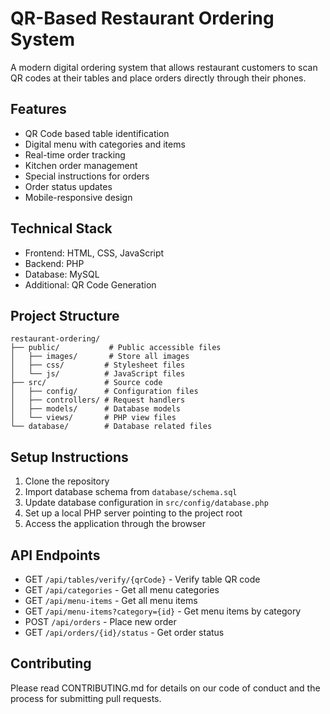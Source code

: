 # QR-Based Restaurant Ordering System

A modern digital ordering system that allows restaurant customers to scan QR codes at their tables and place orders directly through their phones.

## Features

- QR Code based table identification
- Digital menu with categories and items
- Real-time order tracking
- Kitchen order management
- Special instructions for orders
- Order status updates
- Mobile-responsive design

## Technical Stack

- Frontend: HTML, CSS, JavaScript
- Backend: PHP
- Database: MySQL
- Additional: QR Code Generation

## Project Structure
```
restaurant-ordering/
├── public/           # Public accessible files
│   ├── images/       # Store all images
│   ├── css/         # Stylesheet files
│   └── js/          # JavaScript files
├── src/             # Source code
│   ├── config/      # Configuration files
│   ├── controllers/ # Request handlers
│   ├── models/      # Database models
│   └── views/       # PHP view files
└── database/        # Database related files
```

## Setup Instructions

1. Clone the repository
2. Import database schema from `database/schema.sql`
3. Update database configuration in `src/config/database.php`
4. Set up a local PHP server pointing to the project root
5. Access the application through the browser

## API Endpoints

- GET `/api/tables/verify/{qrCode}` - Verify table QR code
- GET `/api/categories` - Get all menu categories
- GET `/api/menu-items` - Get all menu items
- GET `/api/menu-items?category={id}` - Get menu items by category
- POST `/api/orders` - Place new order
- GET `/api/orders/{id}/status` - Get order status

## Contributing

Please read CONTRIBUTING.md for details on our code of conduct and the process for submitting pull requests.